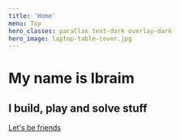 ```yaml
---
title: 'Home'
menu: Top
hero_classes: parallax text-dark overlay-dark
hero_image: laptop-table-cover.jpg
---
```


# My name is Ibraim
## I build, play and solve stuff

[Let's be friends](http://soltonbaev.com/about-me)
